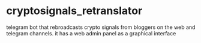 # cryptosignals_retranslator
telegram bot that rebroadcasts crypto signals from bloggers on the web and telegram channels. it has a web admin panel as a graphical interface
